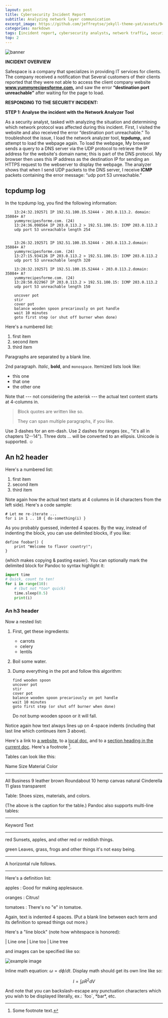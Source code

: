 ```yaml
---
layout: post
title: Cybersecurity Incident Report
subtitle: Analyzing network layer communication
excerpt_image: https://github.com/jeffreytse/jekyll-theme-yat/assets/9413601/2ed22d49-90b1-4f7e-8e8f-b77b21dee505
categories: markdown
tags: [incident report, cybersecurity analysts, network traffic, security risks, malicious traffic]
top: 2
---
```


![banner](https://github.com/jeffreytse/jekyll-theme-yat/assets/9413601/2ed22d49-90b1-4f7e-8e8f-b77b21dee505)

**INCIDENT OVERVIEW**

Safespace is a company that specializes in providing IT services for clients. The company received a notification that Several customers of their clients reported that they were not able to access the client company website **www.yummyrecipesforme.com,** and saw the error **“destination port unreachable”** after waiting for the page to load. 

**RESPONDING TO THE SECURITY INCIDENT:**

**STEP 1: Analyse the incident with the Network Analyzer Tool**

As a security analyst, tasked with analyzing the situation and determining which network protocol was affected during this incident. First, I visited the website and also received the error “destination port unreachable.” To troubleshoot the issue, I load the network analyzer tool, **tcpdump,** and attempt to load the webpage again. 
To load the webpage, My browser sends a query to a DNS server via the UDP protocol to retrieve the IP address for the website's domain name; this is part of the DNS protocol. My browser then uses this IP address as the destination IP for sending an HTTPS request to the webserver to display the webpage. The analyzer shows that when I send UDP packets to the DNS server, I receive **ICMP** packets containing the error message: “udp port 53 unreachable.” 


tcpdump log
------------

In the tcpdump log, you find the following information:

        13:24:32.192571 IP 192.51.100.15.52444 › 203.0.113.2. domain: 35084+ A?
        yummyrecipesforme.com. (24)
        13:24:36.098564 IP 203.0.113.2 > 192.51.100.15: ICMP 203.0.113.2
        udp port 53 unreachable length 254

        
        13:26:32.192571 IP 192.51.100.15.52444 › 203.0.113.2.domain: 35084+ A?
        yummyrecipesforme.com. (24)
        13:27:15.934126 IP 203.0.113.2 > 192.51.100.15: ICMP 203.0.113.2
        udp port 53 unreachable length 320

        13:28:32.192571 IP 192.51.100.15.52444 › 203.0.113.2.domain: 35084+ A?
        yummyrecipesforme.com. (24)
        13:28:50.022967 IP 203.0.113.2 > 192.51.100.15: ICMP 203.0.113.2
        udp port 53 unreachable length 150
        
        uncover pot
        stir
        cover pot
        balance wooden spoon precariously on pot handle
        wait 10 minutes
        goto first step (or shut off burner when done)

Here's a numbered list:

 1. first item
 2. second item
 3. third item

Paragraphs are separated by a blank line.

2nd paragraph. *Italic*, **bold**, and `monospace`. Itemized lists
look like:

  * this one
  * that one
  * the other one

Note that --- not considering the asterisk --- the actual text
content starts at 4-columns in.

> Block quotes are
> written like so.
>
> They can span multiple paragraphs,
> if you like.

Use 3 dashes for an em-dash. Use 2 dashes for ranges (ex., "it's all
in chapters 12--14"). Three dots ... will be converted to an ellipsis.
Unicode is supported. ☺



An h2 header
------------

Here's a numbered list:

 1. first item
 2. second item
 3. third item
    

Note again how the actual text starts at 4 columns in (4 characters
from the left side). Here's a code sample:

    # Let me re-iterate ...
    for i in 1 .. 10 { do-something(i) }


As you probably guessed, indented 4 spaces. By the way, instead of
indenting the block, you can use delimited blocks, if you like:

~~~
define foobar() {
    print "Welcome to flavor country!";
}
~~~

(which makes copying & pasting easier). You can optionally mark the
delimited block for Pandoc to syntax highlight it:

~~~python
import time
# Quick, count to ten!
for i in range(10):
    # (but not *too* quick)
    time.sleep(0.5)
    print(i)
~~~



### An h3 header ###

Now a nested list:

 1. First, get these ingredients:

      * carrots
      * celery
      * lentils

 2. Boil some water.

 3. Dump everything in the pot and follow
    this algorithm:

        find wooden spoon
        uncover pot
        stir
        cover pot
        balance wooden spoon precariously on pot handle
        wait 10 minutes
        goto first step (or shut off burner when done)

    Do not bump wooden spoon or it will fall.

Notice again how text always lines up on 4-space indents (including
that last line which continues item 3 above).

Here's a link to [a website](http://foo.bar), to a [local
doc](local-doc.html), and to a [section heading in the current
doc](#an-h2-header). Here's a footnote [^1].

[^1]: Some footnote text.

Tables can look like this:

Name           Size  Material      Color
------------- -----  ------------  ------------
All Business      9  leather       brown
Roundabout       10  hemp canvas   natural
Cinderella       11  glass         transparent

Table: Shoes sizes, materials, and colors.

(The above is the caption for the table.) Pandoc also supports
multi-line tables:

--------  -----------------------
Keyword   Text
--------  -----------------------
red       Sunsets, apples, and
          other red or reddish
          things.

green     Leaves, grass, frogs
          and other things it's
          not easy being.
--------  -----------------------

A horizontal rule follows.

***

Here's a definition list:

apples
  : Good for making applesauce.

oranges
  : Citrus!

tomatoes
  : There's no "e" in tomatoe.

Again, text is indented 4 spaces. (Put a blank line between each
term and  its definition to spread things out more.)

Here's a "line block" (note how whitespace is honored):

| Line one
|   Line too
| Line tree

and images can be specified like so:

![example image](https://user-images.githubusercontent.com/9413601/123900693-1d9ebd00-d99c-11eb-8e9e-cf7879187606.png "An exemplary image")

Inline math equation: $\omega = d\phi / dt$. Display
math should get its own line like so:

$$I = \int \rho R^{2} dV$$

And note that you can backslash-escape any punctuation characters
which you wish to be displayed literally, ex.: \`foo\`, \*bar\*, etc.
